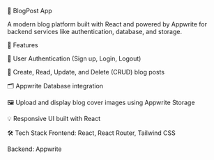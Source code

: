📘 BlogPost App

A modern blog platform built with React and powered by Appwrite for backend services like authentication, database, and storage.

🚀 Features

🔐 User Authentication (Sign up, Login, Logout)

📝 Create, Read, Update, and Delete (CRUD) blog posts

🗂️ Appwrite Database integration

🖼️ Upload and display blog cover images using Appwrite Storage

💡 Responsive UI built with React

🛠️ Tech Stack
Frontend: React, React Router, Tailwind CSS

Backend: Appwrite 
